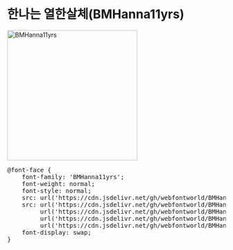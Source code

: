 # 한나는 열한살체(BMHanna11yrs)

<a href="https://wess.tistory.com/275" target="_blank">
    <img src="https://webfontworld.github.io/BMHanna11yrs/BMHanna11yrs.jpg" alt="BMHanna11yrs" style="width:300px">
</a>
<pre>
@font-face {
    font-family: 'BMHanna11yrs';
    font-weight: normal;
    font-style: normal;
    src: url('https://cdn.jsdelivr.net/gh/webfontworld/BMHanna11yrs/BMHanna11yrs.eot');
    src: url('https://cdn.jsdelivr.net/gh/webfontworld/BMHanna11yrs/BMHanna11yrs.eot?#iefix') format('embedded-opentype'),
         url('https://cdn.jsdelivr.net/gh/webfontworld/BMHanna11yrs/BMHanna11yrs.woff2') format('woff2'),
         url('https://cdn.jsdelivr.net/gh/webfontworld/BMHanna11yrs/BMHanna11yrs.woff') format('woff'),
         url('https://cdn.jsdelivr.net/gh/webfontworld/BMHanna11yrs/BMHanna11yrs.ttf') format("truetype");
    font-display: swap;
} 
</pre>
